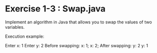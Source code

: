 # Exercise 1-3 : Swap.java

Implement an algorithm in Java that allows you to swap the values of two variables.

Execution example:

Enter x: 1
Enter y: 2
Before swapping:
x: 1; x: 2;
After swapping:
y: 2 y: 1
